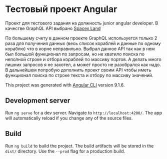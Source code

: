 # Тестовый проект Angular
Проект для тестового задания на должность junior angular developer.
В качестве GraphQL API выбрано [Spacex Land](https://api.spacex.land/graphql/)

По большему счету в данном проекте GraphQL используется только 2 раза для получения
данных (весь список кораблей и данные по одному кораблю) что в корне неправильно.
Выбрал данное API так как в нем был большой функционал по запросам, но не хватило
поиска по неполной строке и отбора кораблей по массиву портов. А делать много лишних
запросов я не захотел, а может просто не разобрался как надо.
В дальнейшем попробую дополнить проект своим API чтобы иметь функционал поиска
по строке текста и отбору по массиву значений.

This project was generated with [Angular CLI](https://github.com/angular/angular-cli) version 9.1.6.

## Development server

Run `ng serve` for a dev server. Navigate to `http://localhost:4200/`. The app will automatically reload if you change any of the source files.

## Build

Run `ng build` to build the project. The build artifacts will be stored in the `dist/` directory. Use the `--prod` flag for a production build.
